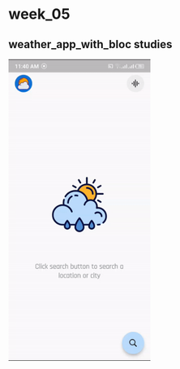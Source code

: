 # week_05
## weather_app_with_bloc studies

<div style="">
    <img src="./weather_app.gif" alt="" style="width: 280px">
</div>

